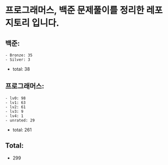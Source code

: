 # 프로그래머스, 백준 문제풀이를 정리한 레포지토리 입니다. 

## 백준:
	- Bronze: 35
	- Silver: 3
- total: 38

## 프로그래머스:
	- lv0: 98
	- lv1: 63
	- lv2: 61
	- lv3: 9
	- lv4: 1
	- unrated: 29
- total: 261

## Total:
- 299

